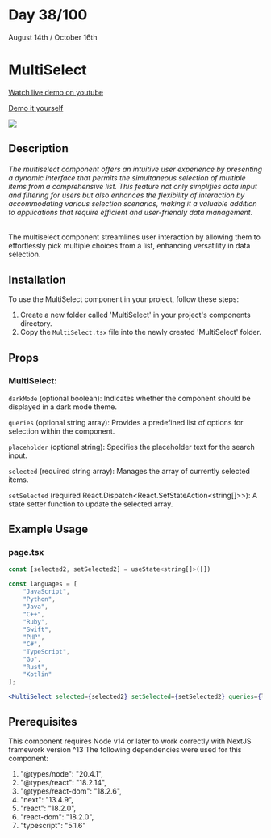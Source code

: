 # Day 38/100

August 14th / October 16th

# MultiSelect
<a href="https://youtu.be/HLqfz7WPbsw" target="_blank">Watch live demo on youtube</a>

<a href="https://100daysofcomponents.netlify.app/MultiSelect" target="_blank">Demo it yourself</a>

<a href="https://100daysofcomponents.netlify.app/MultiSelect" target="_blank"><img src="https://cdn.discordapp.com/attachments/715319623637270638/1140725960501637271/image.png"/></a>  

## Description 

###### The multiselect component offers an intuitive user experience by presenting a dynamic interface that permits the simultaneous selection of multiple items from a comprehensive list. This feature not only simplifies data input and filtering for users but also enhances the flexibility of interaction by accommodating various selection scenarios, making it a valuable addition to applications that require efficient and user-friendly data management.

The multiselect component streamlines user interaction by allowing them to effortlessly pick multiple choices from a list, enhancing versatility in data selection.

## Installation 

To use the MultiSelect component in your project, follow these steps:

1. Create a new folder called 'MultiSelect' in your project's components directory.
2. Copy the `MultiSelect.tsx` file into the newly created 'MultiSelect' folder.

## Props 
### MultiSelect:
`darkMode` (optional boolean): Indicates whether the component should be displayed in a dark mode theme.

`queries` (optional string array): Provides a predefined list of options for selection within the component.

`placeholder` (optional string): Specifies the placeholder text for the search input.

`selected` (required string array): Manages the array of currently selected items.

`setSelected` (required React.Dispatch<React.SetStateAction<string[]>>): A state setter function to update the selected array.

## Example Usage
### page.tsx
```jsx
const [selected2, setSelected2] = useState<string[]>([])
    
const languages = [
    "JavaScript",
    "Python",
    "Java",
    "C++",
    "Ruby",
    "Swift",
    "PHP",
    "C#",
    "TypeScript",
    "Go",
    "Rust",
    "Kotlin"
];

<MultiSelect selected={selected2} setSelected={setSelected2} queries={languages} darkMode={isDarkMode} />
```

## Prerequisites
This component requires Node v14 or later to work correctly with NextJS framework version ^13
The following dependencies were used for this component:
1. "@types/node": "20.4.1",
2. "@types/react": "18.2.14",
3. "@types/react-dom": "18.2.6",
4. "next": "13.4.9",
5. "react": "18.2.0",
6. "react-dom": "18.2.0",
7. "typescript": "5.1.6"

